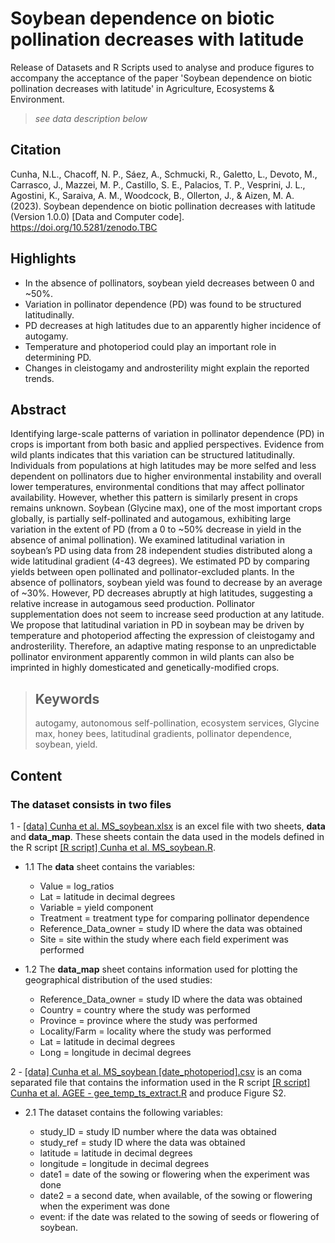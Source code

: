 # Soybean dependence on biotic pollination decreases with latitude

Release of Datasets and R Scripts used to analyse and produce figures to accompany the acceptance of the paper 'Soybean dependence on biotic pollination decreases with latitude' in Agriculture, Ecosystems & Environment.

> *see data description below*

## Citation
Cunha, N.L., Chacoff, N. P., Sáez, A., Schmucki, R., Galetto, L., Devoto, M., Carrasco, J., Mazzei, M. P., Castillo, S. E., Palacios, T. P., Vesprini, J. L., Agostini, K., Saraiva, A. M., Woodcock, B., Ollerton, J., & Aizen, M. A. (2023). Soybean dependence on biotic pollination decreases with latitude (Version 1.0.0) [Data and Computer code]. https://doi.org/10.5281/zenodo.TBC


## Highlights
 - In the absence of pollinators, soybean yield decreases between 0 and ~50%.
 - Variation in pollinator dependence (PD) was found to be structured latitudinally.
 - PD decreases at high latitudes due to an apparently higher incidence of autogamy.
 - Temperature and photoperiod could play an important role in determining PD.
 - Changes in cleistogamy and androsterility might explain the reported trends. 

## Abstract
Identifying large-scale patterns of variation in pollinator dependence (PD) in crops is important from both basic and applied perspectives. Evidence from wild plants indicates that this variation can be structured latitudinally. Individuals from populations at high latitudes may be more selfed and less dependent on pollinators due to higher environmental instability and overall lower temperatures, environmental conditions that may affect pollinator availability. However, whether this pattern is similarly present in crops remains unknown. Soybean (Glycine max), one of the most important crops globally, is partially self-pollinated and autogamous, exhibiting large variation in the extent of PD (from a 0 to ~50% decrease in yield in the absence of animal pollination). We examined latitudinal variation in soybean’s PD using data from 28 independent studies distributed along a wide latitudinal gradient (4-43 degrees). We estimated PD by comparing yields between open pollinated and pollinator-excluded plants. In the absence of pollinators, soybean yield was found to decrease by an average of ~30%. However, PD decreases abruptly at high latitudes, suggesting a relative increase in autogamous seed production. Pollinator supplementation does not seem to increase seed production at any latitude. We propose that latitudinal variation in PD in soybean may be driven by temperature and photoperiod affecting the expression of cleistogamy and androsterility. Therefore, an adaptive mating response to an unpredictable pollinator environment apparently common in wild plants can also be imprinted in highly domesticated and genetically-modified crops.

> ## Keywords
> autogamy, autonomous self-pollination, ecosystem services, Glycine max, honey bees, latitudinal gradients, pollinator dependence, soybean, yield.

## Content

### The dataset consists in two files

1 - [\[data\] Cunha et al. MS_soybean.xlsx](https://github.com/NERC-CEH/Soybean-dependence-on-biotic-pollination-decreases-with-latitude/blob/main/%5Bdata%5D%20Cunha%20et%20al.%20MS_soybean.xlsx) is an excel file with two sheets,
	**data** and **data_map**. These sheets contain the data used in the models defined in the R script 
	[\[R script\] Cunha et al. MS_soybean.R](https://github.com/NERC-CEH/Soybean-dependence-on-biotic-pollination-decreases-with-latitude/blob/main/%5BR%20script%5D%20Cunha%20et%20al.%20MS_soybean.R).

  - 1.1 The **data** sheet contains the variables:
   	* Value = log_ratios
   	* Lat = latitude in decimal degrees
   	* Variable = yield component
   	* Treatment = treatment type for comparing pollinator dependence
   	* Reference_Data_owner = study ID where the data was obtained
   	* Site = site within the study where each field experiment was performed
  
  - 1.2 The **data_map** sheet contains information used for plotting the geographical distribution of the used studies:
	
	* Reference_Data_owner = study ID where the data was obtained
	* Country = country where the study was performed
	* Province = province where the study was performed
	* Locality/Farm = locality where the study was performed
	* Lat = latitude in decimal degrees
	* Long = longitude in decimal degrees

2 - [\[data\] Cunha et al. MS_soybean [date_photoperiod].csv](https://github.com/NERC-CEH/Soybean-dependence-on-biotic-pollination-decreases-with-latitude/blob/main/%5Bdata%5D%20Cunha%20et%20al.%20MS_soybean%20%5Bdate_photoperiod%5D.csv) is an coma separated file that 
	contains the information used in the R script [\[R script\] Cunha et al. AGEE - gee_temp_ts_extract.R](https://github.com/NERC-CEH/Soybean-dependence-on-biotic-pollination-decreases-with-latitude/blob/main/%5BR%20script%5D%20Cunha%20et%20al.%20AGEE%20-%20gee_temp_ts_extract.R) and produce Figure S2.
  
  - 2.1 The dataset contains the following variables:
	
	* study_ID = study ID number where the data was obtained
	* study_ref = study ID where the data was obtained
	* latitude = latitude in decimal degrees
	* longitude = longitude in decimal degrees
	* date1 = date of the sowing or flowering when the experiment was done
	* date2 = a second date, when available, of the sowing or flowering when the experiment was done
	* event: if the date was related to the sowing of seeds or flowering of soybean. 

